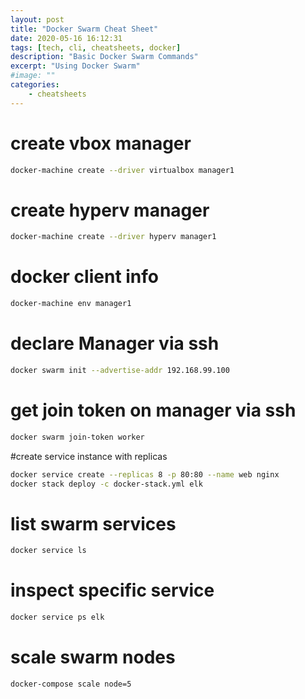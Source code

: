 ```yaml
---
layout: post
title: "Docker Swarm Cheat Sheet"
date: 2020-05-16 16:12:31
tags: [tech, cli, cheatsheets, docker]
description: "Basic Docker Swarm Commands"
excerpt: "Using Docker Swarm"
#image: ""
categories:
    - cheatsheets
---
```


# create vbox manager

```bash
docker-machine create --driver virtualbox manager1
```

# create hyperv manager

```bash
docker-machine create --driver hyperv manager1
```

# docker client info

```bash
docker-machine env manager1
```

# declare Manager via ssh

```bash
docker swarm init --advertise-addr 192.168.99.100
```

# get join token on manager via ssh

```bash
docker swarm join-token worker
```

#create service instance with replicas

```bash
docker service create --replicas 8 -p 80:80 --name web nginx
docker stack deploy -c docker-stack.yml elk
```

# list swarm services

```bash
docker service ls
```

# inspect specific service

```bash
docker service ps elk
```

# scale swarm nodes

```bash
docker-compose scale node=5
```
